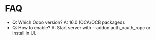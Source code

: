 # FAQ

- Q: Which Odoo version? A: 16.0 (OCA/OCB packaged).
- Q: How to enable? A: Start server with --addon auth_oauth_ropc or install in UI.
